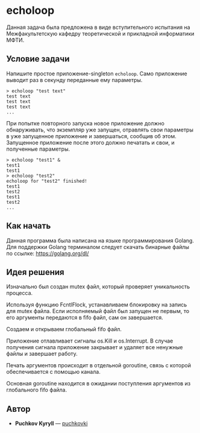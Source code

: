 # **echoloop**

Данная задача была предложена в виде вступительного испытания на Межфакультетскую кафедру теоретической и прикладной информатики МФТИ.

## Условие задачи

Напишите простое приложение-singleton ```echoloop```. Само приложение выводит раз в секунду переданные ему параметры.

```> echoloop "test text"```<br>
```test text```<br>
```test text```<br>
```test text```<br>
```...```<br>

При попытке повторного запуска новое приложение должно обнаруживать, что экземпляр уже запущен, отравлять свои параметры в уже запущенное приложение и завершаться, сообщив об этом. Запущенное приложение после этого должно печатать и свои, и полученные параметры.

```> echoloop "test1" &```<br>
```test1```<br>
```test1```<br>
```> echoloop "test2"```<br>
```echoloop for "test2" finished!```<br>
```test1```<br>
```test2```<br>
```test1```<br>
```test2```<br>
```...```<br>

 

## Как начать

Данная программа была написана на языке программирования Golang. Для поддержки Golang терминалом следует скачать бинарные файлы по ссылке:
https://golang.org/dl/

## Идея решения

Изначально был создан mutex файл, который проверяет уникальность процесса.

Используя функцию FcntlFlock, устанавливаем блокировку на запись для mutex файла. Если исполняемый файл был запущен не первым, то его аргументы передаются в fifo файл, сам он завершается.

Создаем и открываем глобальный fifo файл.

Приложение отлавливает сигналы os.Kill и os.Interrupt. В случае получения сигнала приложение закрывает и удаляет все ненужные файлы и завершает работу.

Печать аргументов происходит в отдельной goroutine, связь с которой обеспечивается с помощью канала.

Основная goroutine находится в ожидании поступления аргументов из глобального fifo файла.

## Автор

* **Puchkov Kyryll** — [puchkovki](https://github.com/puchkovki)